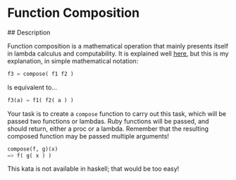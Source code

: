 # Function Composition

## Description

Function composition is a mathematical operation that mainly presents itself in lambda calculus and computability. It is explained well [here](http://www.mathsisfun.com/sets/functions-composition.html), but this is my explanation, in simple mathematical notation:

```python
f3 = compose( f1 f2 )
```

Is equivalent to...

```python
f3(a) = f1( f2( a ) )
```

Your task is to create a `compose` function to carry out this task, which will be passed two functions or lambdas. Ruby functions will be passed, and should return, either a proc or a lambda. Remember that the resulting composed function may be passed multiple arguments!

```python
compose(f, g)(x)
=> f( g( x ) )
```

This kata is not available in haskell; that would be too easy!
